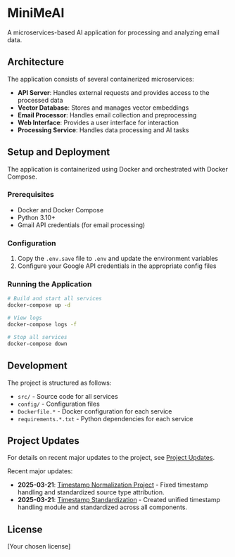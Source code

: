 # MiniMeAI

A microservices-based AI application for processing and analyzing email data.

## Architecture

The application consists of several containerized microservices:

- **API Server**: Handles external requests and provides access to the processed data
- **Vector Database**: Stores and manages vector embeddings
- **Email Processor**: Handles email collection and preprocessing
- **Web Interface**: Provides a user interface for interaction
- **Processing Service**: Handles data processing and AI tasks

## Setup and Deployment

The application is containerized using Docker and orchestrated with Docker Compose.

### Prerequisites

- Docker and Docker Compose
- Python 3.10+
- Gmail API credentials (for email processing)

### Configuration

1. Copy the `.env.save` file to `.env` and update the environment variables
2. Configure your Google API credentials in the appropriate config files

### Running the Application

```bash
# Build and start all services
docker-compose up -d

# View logs
docker-compose logs -f

# Stop all services
docker-compose down
```

## Development

The project is structured as follows:

- `src/` - Source code for all services
- `config/` - Configuration files
- `Dockerfile.*` - Docker configuration for each service
- `requirements.*.txt` - Python dependencies for each service

## Project Updates

For details on recent major updates to the project, see [Project Updates](docs/project_updates.md).

Recent major updates:
- **2025-03-21**: [Timestamp Normalization Project](docs/project_updates.md#timestamp-normalization-project---2025-03-21) - Fixed timestamp handling and standardized source type attribution.
- **2025-03-21**: [Timestamp Standardization](docs/project_updates.md#additional-improvements-2025-03-21) - Created unified timestamp handling module and standardized across all components.

## License

[Your chosen license] 